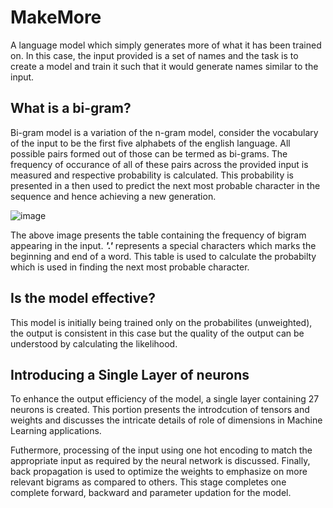 # MakeMore
A language model which simply generates more of what it has been trained on. In this case, the input provided is a set of names and the task is to create a model and train it such that it would generate names similar to the input.

## What is a bi-gram?
Bi-gram model is a variation of the n-gram model, consider the vocabulary of the input to be the first five alphabets of the english language. All possible pairs formed out of those can be termed as bi-grams. The frequency of occurance of all of these pairs across the provided input is measured and respective probability is calculated. This probability is presented in a then used to predict the next most probable character in the sequence and hence achieving a new generation. 

![image](https://github.com/user-attachments/assets/063eb69f-9022-497b-ba92-90de5a3837cd)

The above image presents the table containing the frequency of bigram appearing in the input. ***'.'*** represents a special characters which marks the beginning and end of a word. This table is used to calculate the probabilty which is used in finding the next most probable character.

## Is the model effective?
This model is initially being trained only on the probabilites (unweighted), the output is consistent in this case but the quality of the output can be understood by calculating the likelihood. 

## Introducing a Single Layer of neurons
To enhance the output efficiency of the model, a single layer containing 27 neurons is created. This portion presents the introdcution of tensors and weights and discusses the intricate details of role of dimensions in Machine Learning applications.

Futhermore, processing of the input using one hot encoding to match the appropriate input as required by the neural network is discussed. Finally, back propagation is used to optimize the weights to emphasize on more relevant bigrams as compared to others. This stage completes one complete forward, backward and parameter updation for the model.

